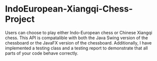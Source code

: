 # IndoEuropean-Xiangqi-Chess-Project
Users can choose to play either Indo-European chess or Chinese Xiangqi chess. This API is compatalible with both the Java Swing version of the chessboard or the JavaFX version of the chessboard. Additionally, I have implemented a testing class and a testing report to demonstrate that all parts of your code behave correctly. 
